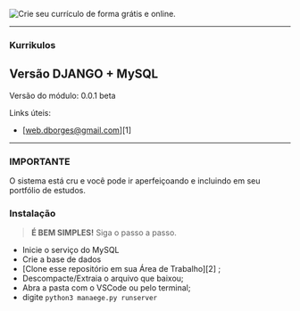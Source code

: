 ![Crie seu currículo de forma grátis e online.](https://i.imgur.com/4wgZEBp.png)

<hr>

### **Kurrikulos**
## Versão DJANGO + MySQL
Versão do módulo: 0.0.1 beta

Links úteis:
- [web.dborges@gmail.com][1]

-------------

### IMPORTANTE
O sistema está cru e você pode ir aperfeiçoando e incluindo em seu portfólio de estudos.


### Instalação

>**É BEM SIMPLES!** Siga o passo a passo.
- Inicie o serviço do MySQL
- Crie a base de dados
- [Clone esse repositório em sua Área de Trabalho][2] ;
- Descompacte/Extraia o arquivo que baixou;
- Abra a pasta com o VSCode ou pelo terminal;
- digite `python3 manaege.py runserver`
